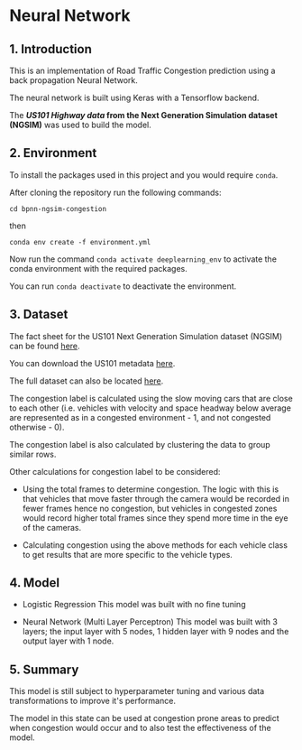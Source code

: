 # Neural Network

## 1. Introduction

This is an implementation of Road Traffic Congestion prediction using a back propagation Neural Network.

The neural network is built using Keras with a Tensorflow backend.

The **_US101 Highway data_ from the  Next Generation Simulation dataset (NGSIM)** was used to build the model.

## 2. Environment

To install the packages used in this project and you would require `conda`.

After cloning the repository run the following commands:


`cd bpnn-ngsim-congestion`

then

`conda env create -f environment.yml`

Now run the command `conda activate deeplearning_env` to activate the conda environment with the required packages.

You can run `conda deactivate` to deactivate the environment.

## 3. Dataset

The fact sheet for the US101 Next Generation Simulation dataset (NGSIM) can be found [here](https://www.fhwa.dot.gov/publications/research/operations/07030/07030.pdf).

You can download the US101 metadata [here](https://data.transportation.gov/api/views/8ect-6jqj/files/ddb2c29d-2ef4-4b67-94ea-b55169229bd9?download=true&filename=1-%20US%20101%20Metadata%20Documentation.pdf).

The full dataset can also be located [here](https://ops.fhwa.dot.gov/trafficanalysistools/ngsim.htm).

The congestion label is calculated using the slow moving cars that are close to each other (i.e. vehicles with velocity and space headway below average are represented as in a congested environment - 1, and not congested otherwise - 0).

The congestion label is also calculated by clustering the data to group similar rows.

Other calculations for congestion label to be considered:

- Using the total frames to determine congestion. The logic with this is that vehicles that move faster through the camera would be recorded in fewer frames hence no congestion, but vehicles in congested zones would record higher total frames since they spend more time in the eye of the cameras.

- Calculating congestion using the above methods for each vehicle class to get results that are more specific to the vehicle types.

## 4. Model

- Logistic Regression
This model was built with no fine tuning

- Neural Network (Multi Layer Perceptron)
This model was built with 3 layers; the input layer with 5 nodes, 1 hidden layer with 9 nodes and the output layer with 1 node.

## 5. Summary

This model is still subject to hyperparameter tuning and various data transformations to improve it's performance.

The model in this state can be used at congestion prone areas to predict when congestion would occur and to also test the effectiveness of the model.
